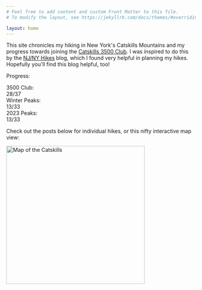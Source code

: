 ```yaml
---
# Feel free to add content and custom Front Matter to this file.
# To modify the layout, see https://jekyllrb.com/docs/themes/#overriding-theme-defaults

layout: home
---
```


This site chronicles my hiking in New York's Catskills Mountains and my progress towards joining the [Catskills 3500 Club][club]. I was inspired to do this by the [NJ/NY Hikes][njny] blog, which I found very helpful in planning my hikes. Hopefully you'll find this blog helpful, too!

Progress:

<div id="progress">
    <div class="progress-label">3500 Club:</div>
    <div id="progress-3500" class="progress-bar">
        <!--progress-3500-->
        <span class="winter complete" title="Blackhead (Winter)"></span>
        <span class="winter complete" title="Balsam (Winter)"></span>
        <span class="winter complete" title="Panther (Winter)"></span>
        <span class="winter complete" title="Slide (Winter)"></span>
        <span class="3500 complete" title="Fir"></span>
        <span class="3500 complete" title="Windham"></span>
        <span class="3500 complete" title="Black Dome"></span>
        <span class="3500 complete" title="Cornell"></span>
        <span class="3500 complete" title="Plateau"></span>
        <span class="3500 complete" title="Friday"></span>
        <span class="3500 complete" title="Twin"></span>
        <span class="3500 complete" title="Lone"></span>
        <span class="3500 complete" title="Vly"></span>
        <span class="3500 complete" title="Rocky"></span>
        <span class="3500 complete" title="Kaaterskill High Peak"></span>
        <span class="3500 complete" title="Blackhead"></span>
        <span class="3500 complete" title="Peekamoose"></span>
        <span class="3500 complete" title="Table"></span>
        <span class="3500 complete" title="Slide"></span>
        <span class="3500 complete" title="Sugarloaf"></span>
        <span class="3500 complete" title="Balsam Cap"></span>
        <span class="3500 complete" title="Thomas Cole"></span>
        <span class="3500 complete" title="Indian Head"></span>
        <span class="3500 complete" title="Bearpen"></span>
        <span class="3500 complete" title="Balsam"></span>
        <span class="3500 complete" title="Hunter"></span>
        <span class="3500 complete" title="Southwest Hunter"></span>
        <span class="3500 complete" title="Wittenberg"></span>
        <span class="3500 incomplete" title="Panther"></span>
        <span class="3500 incomplete" title="North Dome"></span>
        <span class="3500 incomplete" title="Halcott"></span>
        <span class="3500 incomplete" title="Rusk"></span>
        <span class="3500 incomplete" title="Westkill"></span>
        <span class="3500 incomplete" title="Eagle"></span>
        <span class="3500 incomplete" title="Big Indian"></span>
        <span class="3500 incomplete" title="Sherrill"></span>
        <span class="3500 incomplete" title="Balsam Lake"></span>
        <span class="summary">28/37</span>
        <!--/progress-3500-->
    </div>
    <div class="progress-label">Winter Peaks:</div>
    <div id="progress-winter" class="progress-bar">
        <!--progress-winter-->
        <span class="winter complete" title="Blackhead"></span>
        <span class="winter complete" title="Peekamoose"></span>
        <span class="winter complete" title="Fir"></span>
        <span class="winter complete" title="Panther"></span>
        <span class="winter complete" title="Bearpen"></span>
        <span class="winter complete" title="Friday"></span>
        <span class="winter complete" title="Balsam"></span>
        <span class="winter complete" title="Table"></span>
        <span class="winter complete" title="Lone"></span>
        <span class="winter complete" title="Slide"></span>
        <span class="winter complete" title="Vly"></span>
        <span class="winter complete" title="Rocky"></span>
        <span class="winter complete" title="Balsam Cap"></span>
        <span class="winter incomplete" title="Windham"></span>
        <span class="winter incomplete" title="Rusk"></span>
        <span class="winter incomplete" title="Black Dome"></span>
        <span class="winter incomplete" title="Cornell"></span>
        <span class="winter incomplete" title="Westkill"></span>
        <span class="winter incomplete" title="Plateau"></span>
        <span class="winter incomplete" title="North Dome"></span>
        <span class="winter incomplete" title="Twin"></span>
        <span class="winter incomplete" title="Eagle"></span>
        <span class="winter incomplete" title="Sherrill"></span>
        <span class="winter incomplete" title="Kaaterskill High Peak"></span>
        <span class="winter incomplete" title="Sugarloaf"></span>
        <span class="winter incomplete" title="Indian Head"></span>
        <span class="winter incomplete" title="Thomas Cole"></span>
        <span class="winter incomplete" title="Balsam Lake"></span>
        <span class="winter incomplete" title="Halcott"></span>
        <span class="winter incomplete" title="Hunter"></span>
        <span class="winter incomplete" title="Southwest Hunter"></span>
        <span class="winter incomplete" title="Big Indian"></span>
        <span class="winter incomplete" title="Wittenberg"></span>
        <span class="summary">13/33</span>
        <!--/progress-winter-->
    </div>
    <div class="progress-label">2023 Peaks:</div>
    <div id="progress-2023" class="progress-bar">
        <!--progress-2023-->
        <span class="complete" title="Blackhead"></span>
        <span class="complete" title="Peekamoose"></span>
        <span class="complete" title="Fir"></span>
        <span class="complete" title="Panther"></span>
        <span class="complete" title="Bearpen"></span>
        <span class="complete" title="Friday"></span>
        <span class="complete" title="Balsam"></span>
        <span class="complete" title="Table"></span>
        <span class="complete" title="Lone"></span>
        <span class="complete" title="Slide"></span>
        <span class="complete" title="Vly"></span>
        <span class="complete" title="Rocky"></span>
        <span class="complete" title="Balsam Cap"></span>
        <span class="incomplete" title="Windham"></span>
        <span class="incomplete" title="Rusk"></span>
        <span class="incomplete" title="Black Dome"></span>
        <span class="incomplete" title="Cornell"></span>
        <span class="incomplete" title="Westkill"></span>
        <span class="incomplete" title="Plateau"></span>
        <span class="incomplete" title="North Dome"></span>
        <span class="incomplete" title="Twin"></span>
        <span class="incomplete" title="Eagle"></span>
        <span class="incomplete" title="Sherrill"></span>
        <span class="incomplete" title="Kaaterskill High Peak"></span>
        <span class="incomplete" title="Sugarloaf"></span>
        <span class="incomplete" title="Indian Head"></span>
        <span class="incomplete" title="Thomas Cole"></span>
        <span class="incomplete" title="Balsam Lake"></span>
        <span class="incomplete" title="Halcott"></span>
        <span class="incomplete" title="Hunter"></span>
        <span class="incomplete" title="Southwest Hunter"></span>
        <span class="incomplete" title="Big Indian"></span>
        <span class="incomplete" title="Wittenberg"></span>
        <span class="summary">13/33</span>
        <!--/progress-2023-->
    </div>
</div>


Check out the posts below for individual hikes, or this nifty interactive map view:

[<img src="/catskills/assets/img/map-preview.png" width="368" height="368" alt="Map of the Catskills">](map/)

[club]: http://catskill-3500-club.org/
[njny]: https://www.njnyhikes.com/p/map.html
